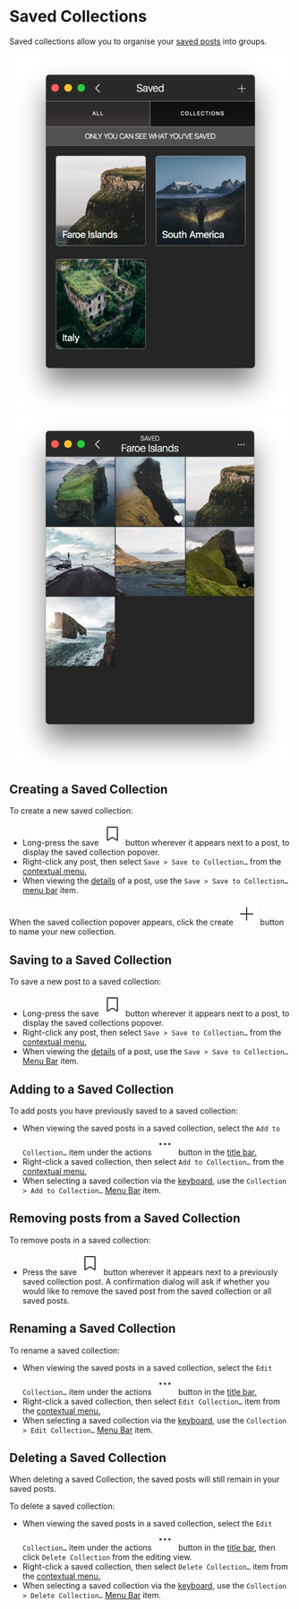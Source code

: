 # Saved Collections

Saved collections allow you to organise your [saved posts](../#saved-posts) into groups.

![](../../../.gitbook/assets/savedcollections-1.png) ![](../../../.gitbook/assets/savedcollections-2.png)

## Creating a Saved Collection

To create a new saved collection:

* Long-press the save ![](../../../.gitbook/assets/saved.png) button wherever it appears next to a post, to display the saved collection popover.
* Right-click any post, then select `Save > Save to Collection…` from the [contextual menu.](../../../misc/glossary.md#contextual-menu)
* When viewing the [details](../../detailview.md) of a post, use the `Save > Save to Collection…` [menu bar](../../../misc/glossary.md#menu-bar) item.

When the saved collection popover appears, click the create ![](../../../.gitbook/assets/compose.png) button to name your new collection.

## Saving to a Saved Collection

To save a new post to a saved collection:

* Long-press the save ![](../../../.gitbook/assets/saved.png) button wherever it appears next to a post, to display the saved collections popover.
* Right-click any post, then select `Save > Save to Collection…` from the [contextual menu.](../../../misc/glossary.md#contextual-menu)
* When viewing the [details](../../detailview.md) of a post, use the `Save > Save to Collection…` [Menu Bar](../../../misc/glossary.md#menu-bar) item.

## Adding to a Saved Collection

To add posts you have previously saved to a saved collection:

* When viewing the saved posts in a saved collection, select the `Add to Collection…` item under the actions ![](../../../.gitbook/assets/actions-menu.png) button in the [title bar.](../../../misc/glossary.md#title-bar)
* Right-click a saved collection, then select `Add to Collection…` from the [contextual menu.](../../../misc/glossary.md#contextual-menu)
* When selecting a saved collection via the [keyboard](../../../misc/keyboard-shortcuts.md), use the `Collection > Add to Collection…` [Menu Bar](../../../misc/glossary.md#menu-bar) item.

## Removing posts from a Saved Collection

To remove posts in a saved collection:

* Press the save ![](../../../.gitbook/assets/saved.png) button wherever it appears next to a previously saved collection post. A confirmation dialog will ask if whether you would like to remove the saved post from the saved collection or all saved posts.

## Renaming a Saved Collection

To rename a saved collection:

* When viewing the saved posts in a saved collection, select the `Edit Collection…` item under the actions ![](../../../.gitbook/assets/actions-menu.png) button in the [title bar.](../../../misc/glossary.md#title-bar)
* Right-click a saved collection, then select `Edit Collection…` item from the [contextual menu.](../../../misc/glossary.md#contextual-menu)
* When selecting a saved collection via the [keyboard](../../../misc/keyboard-shortcuts.md), use the `Collection > Edit Collection…` [Menu Bar](../../../misc/glossary.md#menu-bar) item.

## Deleting a Saved Collection

When deleting a saved Collection, the saved posts will still remain in your saved posts.

To delete a saved collection:

* When viewing the saved posts in a saved collection, select the `Edit Collection…` item under the actions ![](../../../.gitbook/assets/actions-menu.png) button in the [title bar](../../../misc/glossary.md#title-bar), then click `Delete Collection` from the editing view.
* Right-click a saved collection, then select `Delete Collection…` item from the [contextual menu.](../../../misc/glossary.md#contextual-menu)
* When selecting a saved collection via the [keyboard](../../../misc/keyboard-shortcuts.md), use the `Collection > Delete Collection…` [Menu Bar](../../../misc/glossary.md#menu-bar) item.



